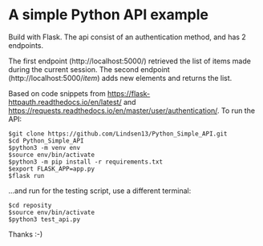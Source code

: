 # A simple Python API example

Build with Flask. The api consist of an authentication method, and has 2 endpoints. 

The first endpoint (http://localhost:5000/) retrieved the list of items made during the current session. The second endpoint (http://localhost:5000/*item*) adds new elements and returns the list.

Based on code snippets from  https://flask-httpauth.readthedocs.io/en/latest/ and https://requests.readthedocs.io/en/master/user/authentication/. To run the API:

```console
$git clone https://github.com/Lindsen13/Python_Simple_API.git
$cd Python_Simple_API
$python3 -m venv env
$source env/bin/activate
$python3 -m pip install -r requirements.txt
$export FLASK_APP=app.py
$flask run
```

...and run for the testing script, use a different terminal:

```console
$cd reposity
$source env/bin/activate
$python3 test_api.py
```

Thanks :-)
